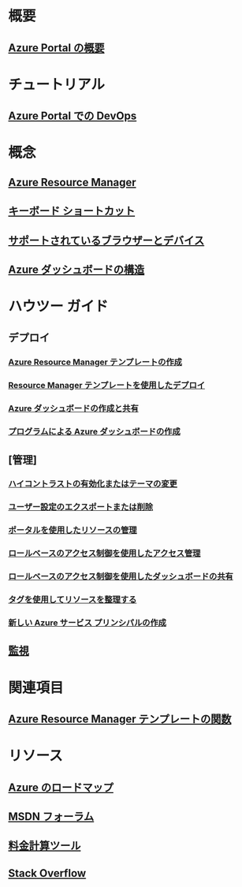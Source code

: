 # 概要
## [Azure Portal の概要](../azure-portal-overview.md)
# チュートリアル
## [Azure Portal での DevOps](tutorial-azureportal-devops.md)
# 概念
## [Azure Resource Manager](../azure-resource-manager/resource-group-overview.md)
## [キーボード ショートカット](azure-portal-keyboard-shortcuts.md)
## [サポートされているブラウザーとデバイス](../azure-preview-portal-supported-browsers-devices.md)
## [Azure ダッシュボードの構造](azure-portal-dashboards-structure.md)
# ハウツー ガイド
## デプロイ
### [Azure Resource Manager テンプレートの作成](../azure-resource-manager/resource-group-authoring-templates.md)
### [Resource Manager テンプレートを使用したデプロイ](../azure-resource-manager/resource-group-template-deploy.md)
### [Azure ダッシュボードの作成と共有](azure-portal-dashboards.md)
### [プログラムによる Azure ダッシュボードの作成](azure-portal-dashboards-create-programmatically.md)
## [管理]
### [ハイコントラストの有効化またはテーマの変更](azure-portal-change-theme-high-contrast.md)
### [ユーザー設定のエクスポートまたは削除](azure-portal-export-delete-settings.md)
### [ポータルを使用したリソースの管理](../azure-resource-manager/resource-group-portal.md)
### [ロールベースのアクセス制御を使用したアクセス管理](../role-based-access-control/role-assignments-portal.md)
### [ロールベースのアクセス制御を使用したダッシュボードの共有](azure-portal-dashboard-share-access.md)
### [タグを使用してリソースを整理する](../azure-resource-manager/resource-group-using-tags.md)
### [新しい Azure サービス プリンシパルの作成](../azure-resource-manager/resource-group-create-service-principal-portal.md)
## [監視](../monitoring-and-diagnostics/monitoring-overview.md)

# 関連項目
## [Azure Resource Manager テンプレートの関数](../azure-resource-manager/resource-group-template-functions.md)

# リソース
## [Azure のロードマップ](https://azure.microsoft.com/roadmap/?category=monitoring-management)
## [MSDN フォーラム](https://social.msdn.microsoft.com/Forums/en-US/home?forum=windowsazuremanagement) 
## [料金計算ツール](https://azure.microsoft.com/pricing/calculator/)
## [Stack Overflow](http://stackoverflow.com/questions/tagged/azure-management-portal)





